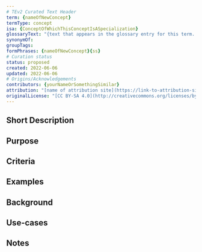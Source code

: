 ```yaml
---
# TEv2 Curated Text Header
term: {nameOfNewConcept}
termType: concept
isa: {ConceptOfWhichThisConceptIsASpecialization}
glossaryText: "{text that appears in the glossary entry for this term. It may contain [termRefs](@)}."
synonymOf:
groupTags:
formPhrases: {nameOfNewConcept}{ss}
# Curation status
status: proposed
created: 2022-06-06
updated: 2022-06-06
# Origins/Acknowledgements
contributors: {yourNameOrSomethingSimilar}
attribution: "[name of attribution site](https://link-to-attribution-site)"
originalLicense: "[CC BY-SA 4.0](http://creativecommons.org/licenses/by-sa/4.0/?ref=chooser-v1)"
---
```

<!--A concept tries to capture the idea behind a classification of entities, allowing us to reason about everything in the class as if it were one thing. This file specifies the idea(s) that, within the scope of `<existing-scopeID>` will be referred to using `<New Term>`.-->

## Short Description
<!-- in 1-3 sentences that describe the concept to a layperson with reasonable accuracy. The first sentence should preferably be the criterion, but if that becomes too cumbersome, make it a bit simpler. You may add a very limited number of paragraphs for the most obvious things that readers would be looking for -->

## Purpose
<!--Describe why the concept is needed. What purposes does it serve? What can you do with it that you cannot do (as well) without it? What objectives does it help realize? Why is this concept relevant within its scope of definition?-->

## Criteria
<!--REQUIRED--How is this concept different from related ideas? What are essential characteristics that must be true? This is where you specify the [intensional definition](https://en.wikipedia.org/wiki/Extensional_and_intensional_definitions) of the concept, i.e. the necessary and sufficient conditions for when the term should be used. This makes that the concept becomes crystal clear. In the case of nouns, this is equivalent to specifying the properties that an object needs to have in order to be counted as a referent of the term.-->

## Examples
<!--Provide a few sentences in which you give examples that obviously qualify as instances of `<New Term>`, and that do NOT obviously qualify. Also, provide examples that are not (so) obvious, but help users to better understand its intension.-->

## Background
<!--Mention and link to the patterns in which this concept plays a (significant) role (possibly explaining the reason/purpose if appropriate), e.g.: The %%terminology pattern|pattern-terminology%% provides an overview of how this concept fits in with related concepts.-->

## Use-cases
<!--This (optional) section specifies an (optional) introductory paragraph, and a level-3 (i.e. `###`) subsection for every use case it describes. Every such use-case SHOULD
- describe the situation/context of the use-case;
- show how to apply `<New Term>` to/in that situation;
- shows the relevance of having `<New Term>` for the use-case as opposed to not having it.-->

## Notes
<!--This (optional) section is the place to put anything for which there is no other good place to put it.-->

<!--
---
### Footnotes

[//]: # This (optional) section contains any footnotes that may have been specified in the text above.

[^1]: the text for footnote [^1] goes here.

-->